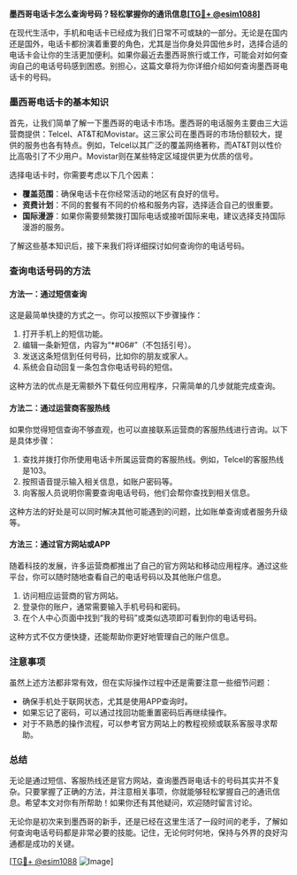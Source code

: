 **墨西哥电话卡怎么查询号码？轻松掌握你的通讯信息[[TG💪+ @esim1088](https://t.me/s/esim1088)]**

在现代生活中，手机和电话卡已经成为我们日常不可或缺的一部分。无论是在国内还是国外，电话卡都扮演着重要的角色，尤其是当你身处异国他乡时，选择合适的电话卡会让你的生活更加便利。如果你最近去墨西哥旅行或工作，可能会对如何查询自己的电话号码感到困惑。别担心，这篇文章将为你详细介绍如何查询墨西哥电话卡的号码。

### 墨西哥电话卡的基本知识

首先，让我们简单了解一下墨西哥的电话卡市场。墨西哥的电话服务主要由三大运营商提供：Telcel、AT&T和Movistar。这三家公司在墨西哥的市场份额较大，提供的服务也各有特点。例如，Telcel以其广泛的覆盖网络著称，而AT&T则以性价比高吸引了不少用户。Movistar则在某些特定区域提供更为优质的信号。

选择电话卡时，你需要考虑以下几个因素：

- **覆盖范围**：确保电话卡在你经常活动的地区有良好的信号。
- **资费计划**：不同的套餐有不同的价格和服务内容，选择适合自己的很重要。
- **国际漫游**：如果你需要频繁拨打国际电话或接听国际来电，建议选择支持国际漫游的服务。

了解这些基本知识后，接下来我们将详细探讨如何查询你的电话号码。

### 查询电话号码的方法

#### 方法一：通过短信查询

这是最简单快捷的方式之一。你可以按照以下步骤操作：

1. 打开手机上的短信功能。
2. 编辑一条新短信，内容为“*#06#”（不包括引号）。
3. 发送这条短信到任何号码，比如你的朋友或家人。
4. 系统会自动回复一条包含你电话号码的短信。

这种方法的优点是无需额外下载任何应用程序，只需简单的几步就能完成查询。

#### 方法二：通过运营商客服热线

如果你觉得短信查询不够直观，也可以直接联系运营商的客服热线进行咨询。以下是具体步骤：

1. 查找并拨打你所使用电话卡所属运营商的客服热线。例如，Telcel的客服热线是103。
2. 按照语音提示输入相关信息，如账户密码等。
3. 向客服人员说明你需要查询电话号码，他们会帮你查找到相关信息。

这种方法的好处是可以同时解决其他可能遇到的问题，比如账单查询或者服务升级等。

#### 方法三：通过官方网站或APP

随着科技的发展，许多运营商都推出了自己的官方网站和移动应用程序。通过这些平台，你可以随时随地查看自己的电话号码以及其他账户信息。

1. 访问相应运营商的官方网站。
2. 登录你的账户，通常需要输入手机号码和密码。
3. 在个人中心页面中找到“我的号码”或类似选项即可看到你的电话号码。

这种方式不仅方便快捷，还能帮助你更好地管理自己的账户信息。

### 注意事项

虽然上述方法都非常有效，但在实际操作过程中还是需要注意一些细节问题：

- 确保手机处于联网状态，尤其是使用APP查询时。
- 如果忘记了密码，可以通过找回功能重置密码后再继续操作。
- 对于不熟悉的操作流程，可以参考官方网站上的教程视频或联系客服寻求帮助。

### 总结

无论是通过短信、客服热线还是官方网站，查询墨西哥电话卡的号码其实并不复杂。只要掌握了正确的方法，并注意相关事项，你就能够轻松掌握自己的通讯信息。希望本文对你有所帮助！如果你还有其他疑问，欢迎随时留言讨论。

无论你是初次来到墨西哥的新手，还是已经在这里生活了一段时间的老手，了解如何查询电话号码都是非常必要的技能。记住，无论何时何地，保持与外界的良好沟通都是成功的关键。

[[TG💪+ @esim1088](https://t.me/s/esim1088) ![Image](https://i.postimg.cc/4NQfJmqS/Snipaste-2025-05-13-00-14-12.png)]